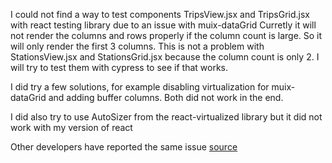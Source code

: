 I could not find a way to test components TripsView.jsx and TripsGrid.jsx with react testing library due to an issue with muix-dataGrid
Curretly it will not render the columns and rows properly if the column count is large. So it will only render the first 3 columns.
This is not a problem with StationsView.jsx and StationsGrid.jsx because the column count is only 2.
I will try to test them with cypress to see if that works.

I did try a few solutions, for example disabling virtualization for muix-dataGrid and adding buffer columns. Both did not work in the end.

I did also try to use AutoSizer from the react-virtualized library but it did not work with my version of react 

Other developers have reported the same issue [source](https://github.com/mui/mui-x/issues/1151)
